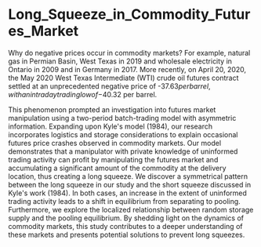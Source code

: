 # Long_Squeeze_in_Commodity_Futures_Market

Why do negative prices occur in commodity markets? 
For example, natural gas in Permian Basin, West Texas in 2019 and wholesale electricity in Ontario in 2009 and in Germany in 2017. 
More recently, on April 20, 2020, the May 2020 West Texas Intermediate (WTI) crude oil futures contract settled at an unprecedented negative price of -$37.63 per barrel, with an intraday trading low of -$40.32 per barrel.

This phenomenon prompted an investigation into futures market manipulation using a two-period batch-trading model with asymmetric information.
Expanding upon Kyle's model (1984), our research incorporates logistics and storage considerations to explain occasional futures price crashes observed in commodity markets. 
Our model demonstrates that a manipulator with private knowledge of uninformed trading activity can profit by manipulating the futures market and accumulating a significant amount of the commodity at the delivery location, thus creating a long squeeze. 
We discover a symmetrical pattern between the long squeeze in our study and the short squeeze discussed in Kyle's work (1984). 
In both cases, an increase in the extent of uninformed trading activity leads to a shift in equilibrium from separating to pooling.
Furthermore, we explore the localized relationship between random storage supply and the pooling equilibrium. 
By shedding light on the dynamics of commodity markets, this study contributes to a deeper understanding of these markets and presents potential solutions to prevent long squeezes.
